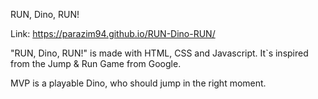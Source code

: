 RUN, Dino, RUN!

Link: https://parazim94.github.io/RUN-Dino-RUN/


"RUN, Dino, RUN!" is made with HTML, CSS and Javascript. It`s inspired from the Jump & Run Game from Google.

MVP is a playable Dino, who should jump in the right moment.

